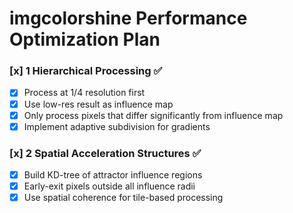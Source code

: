 # imgcolorshine Performance Optimization Plan

### [x] 1 Hierarchical Processing ✅

- [x] Process at 1/4 resolution first
- [x] Use low-res result as influence map
- [x] Only process pixels that differ significantly from influence map
- [x] Implement adaptive subdivision for gradients

### [x] 2 Spatial Acceleration Structures ✅

- [x] Build KD-tree of attractor influence regions
- [x] Early-exit pixels outside all influence radii
- [x] Use spatial coherence for tile-based processing
